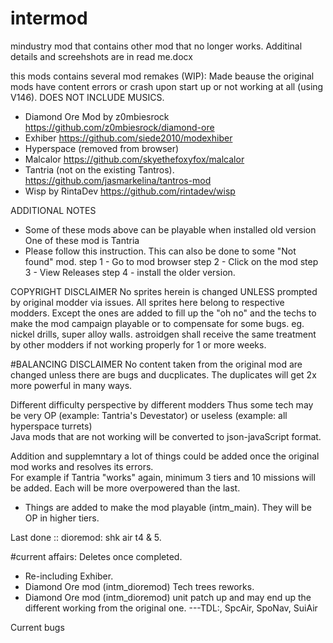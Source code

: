 # intermod
mindustry mod that contains other mod that no longer works. Additinal details and screehshots are in read me.docx

this mods contains several mod remakes (WIP): Made beause the original mods have content errors or crash upon start up or not working at all (using V146). DOES NOT INCLUDE MUSICS. 
- Diamond Ore Mod by z0mbiesrock https://github.com/z0mbiesrock/diamond-ore
- Exhiber https://github.com/siede2010/modexhiber
- Hyperspace (removed from browser)
- Malcalor https://github.com/skyethefoxyfox/malcalor
- Tantria (not on the existing Tantros). https://github.com/jasmarkelina/tantros-mod
- Wisp by RintaDev https://github.com/rintadev/wisp

ADDITIONAL NOTES
- Some of these mods above can be playable when installed old version
One of these mod is Tantria 
- Please follow this instruction. This can also be done to some "Not found" mod. 
step 1 - Go to mod browser
step 2 - Click on the mod
step 3 - View Releases
step 4 - install the older version. 

COPYRIGHT DISCLAIMER
No sprites herein is changed UNLESS prompted by original modder via issues. All sprites here belong to respective modders. 
Except the ones are added to fill up the "oh no" and the techs to make the mod campaign playable or to compensate for some bugs. 
eg. nickel drills, super alloy walls. astroidgen shall receive the same treatment by other modders if not working properly for 1 or more weeks. 

#BALANCING DISCLAIMER
No content taken from the original mod are changed unless there are bugs and ducplicates. The duplicates will get 2x more powerful in many ways. 

Different difficulty perspective by different modders 
Thus some tech may be very OP (example: Tantria's Devestator) or useless (example: all hyperspace turrets)  
Java mods that are not working will be converted to json-javaScript format.

Addition and supplemntary
a lot of things could be added once the original mod works and resolves its errors.  
For example if Tantria "works" again, minimum 3 tiers and 10 missions will be added. Each will be more overpowered than the last.   
- Things are added to make the mod playable (intm_main). They will be OP in higher tiers. 

Last done :: dioremod: shk air t4 & 5. 

#current affairs: Deletes once completed. 
- Re-including Exhiber. 
- Diamond Ore mod (intm_dioremod) Tech trees reworks. 
- Diamond Ore mod (intm_dioremod) unit patch up and may end up the different working from the original one.
---TDL:, SpcAir, SpoNav, SuiAir 

Current bugs 
